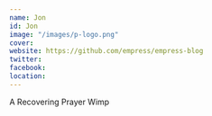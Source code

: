 ```yaml
---
name: Jon
id: Jon
image: "/images/p-logo.png"
cover: 
website: https://github.com/empress/empress-blog
twitter: 
facebook: 
location: 
---
```


A Recovering Prayer Wimp
